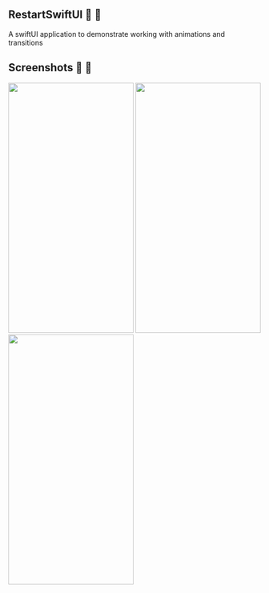 ## RestartSwiftUI :tada: :rocket:
A swiftUI application to demonstrate working with animations and transitions


## Screenshots :tada: :rocket:
<img src="https://github.com/avijeetpandey/RestartSwiftUI/assets/40532869/0062ad54-c4e8-4a49-8fe5-d540e7f71ef9" height="500px" width="250px" />
<img src="https://github.com/avijeetpandey/RestartSwiftUI/assets/40532869/98351309-a774-4409-abd7-0aef767dd760" height="500px" width="250px" />
<img src="https://github.com/avijeetpandey/RestartSwiftUI/assets/40532869/f00d5c99-6491-4ece-bfe3-ce2db0ac9ac4" height="500px" width="250px" />

